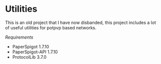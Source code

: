 # Utilities

This is an old project that I have now disbanded, this project includes a lot of useful utilities for potpvp based networks.

*Requirements*

- PaperSpigot 1.7.10
- PaperSpigot-API 1.7.10
- ProtocolLib 3.7.0
